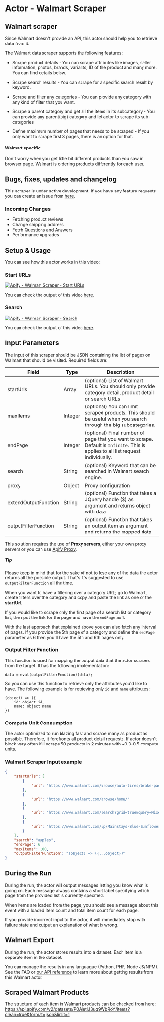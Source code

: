 # Actor - Walmart Scraper

## Walmart scraper

Since Walmart doesn't provide an API, this actor should help you to retrieve data from it.

The Walmart data scraper supports the following features:

-   Scrape product details - You can scrape attributes like images, seller information, photos, brands, variants, ID of the product and many more. You can find details below.

-   Scrape search results - You can scrape for a specific search result by keyword.

-   Scrape and filter any categories - You can provide any category with any kind of filter that you want.

-   Scrape a parent category and get all the items in its subcategory - You can provide any parent(big) category and let actor to scrape its sub-categories

-   Define maximum number of pages that needs to be scraped - If you only want to scrape first 3 pages, there is an option for that.

#### Walmart specific

Don't worry when you get little bit different products than you saw in browser page. Walmart is ordering products differently for each user.

## Bugs, fixes, updates and changelog

This scraper is under active development. If you have any feature requests you can create an issue from [here](https://github.com/epctex/walmart-scraper/issues).

### Incoming Changes

-   Fetching product reviews
-   Change shipping address
-   Fetch Questions and Answers
-   Performance upgrades

## Setup & Usage

You can see how this actor works in this video:

### Start URLs

[![Apify - Walmart Scraper - Start URLs](https://img.youtube.com/vi/F6vEx29zPsI/0.jpg)](https://www.youtube.com/watch?v=F6vEx29zPsI)

You can check the output of this video [here](https://api.apify.com/v2/datasets/7L16ONL5ezWnZntlB/items?clean=true&format=json).

### Search

[![Apify - Walmart Scraper - Search](https://img.youtube.com/vi/Qnz6CNdJP1c/0.jpg)](https://www.youtube.com/watch?v=Qnz6CNdJP1c)

You can check the output of this video [here](https://api.apify.com/v2/datasets/5zXILe6UpYc0GdCSB/items?clean=true&format=json).

## Input Parameters

The input of this scraper should be JSON containing the list of pages on Walmart that should be visited. Required fields are:

| Field                | Type    | Description                                                                                                                       |
| -------------------- | ------- | --------------------------------------------------------------------------------------------------------------------------------- |
| startUrls            | Array   | (optional) List of Walmart URLs. You should only provide category detail, product detail or search URLs                           |
| maxItems             | Integer | (optional) You can limit scraped products. This should be useful when you search through the big subcategories.                   |
| endPage              | Integer | (optional) Final number of page that you want to scrape. Default is `Infinite`. This is applies to all list request individually. |
| search               | String  | (optional) Keyword that can be searched in Walmart search engine.                                                                 |
| proxy                | Object  | Proxy configuration                                                                                                               |
| extendOutputFunction | String  | (optional) Function that takes a JQuery handle ($) as argument and returns object with data                                       |
| outputFilterFunction | String  | (optional) Function that takes an output item as argument and returns the mapped data                                             |

This solution requires the use of **Proxy servers**, either your own proxy servers or you can use <a href="https://www.apify.com/docs/proxy">Apify Proxy</a>.

##### Tip

Please keep in mind that for the sake of not to lose any of the data the actor returns all the possible output. That's it's suggested to use `outputFilterFunction` all the time.

When you want to have a filtering over a category URL; go to Walmart, create filters over the category and copy and paste the link as one of the **startUrl**.

If you would like to scrape only the first page of a search list or category list, then put the link for the page and have the `endPage` as 1.

With the last approach that explained above you can also fetch any interval of pages. If you provide the 5th page of a category and define the `endPage` parameter as 6 then you'll have the 5th and 6th pages only.


### Output Filter Function
This function is used for mapping the output data that the actor scrapes from the target. It has the following implementation:

```
data = eval(outputFilterFunction)(data);
```

So you can use this function to retrieve only the attributes you'd like to have. The following example is for retrieving only `id` and `name` attributes:

```
(object) => ({
    id: object.id,
    name: object.name
})
```

### Compute Unit Consumption

The actor optimized to run blazing fast and scrape many as product as possible. Therefore, it forefronts all product detail requests. If actor doesn't block very often it'll scrape 50 products in 2 minutes with ~0.3-0.5 compute units.

### Walmart Scraper Input example

```json
{
    "startUrls": [
        {
            "url": "https://www.walmart.com/browse/auto-tires/brake-pads/91083_1074765_9038935_4582920"
        },
        {
            "url": "https://www.walmart.com/browse/home/"
        },
        {
            "url": "https://www.walmart.com/search?grid=true&query=Mixed+Bouquets"
        },
        {
            "url": "https://www.walmart.com/ip/Mainstays-Blue-Sunflower-Mix-Bouquet/155345382"
        }
    ],
    "search": "apples",
    "endPage": 6,
    "maxItems": 100,
    "outputFilterFunction": "(object) => ({...object})"
}
```

## During the Run

During the run, the actor will output messages letting you know what is going on. Each message always contains a short label specifying which page from the provided list is currently specified.

When items are loaded from the page, you should see a message about this event with a loaded item count and total item count for each page.

If you provide incorrect input to the actor, it will immediately stop with failure state and output an explanation of what is wrong.

## Walmart Export

During the run, the actor stores results into a dataset. Each item is a separate item in the dataset.

You can manage the results in any languague (Python, PHP, Node JS/NPM). See the FAQ or <a href="https://www.apify.com/docs/api" target="blank">our API reference</a> to learn more about getting results from this Walmart actor.

## Scraped Walmart Products

The structure of each item in Walmart products can be checked from here: https://api.apify.com/v2/datasets/P0AletlJ3uq9WbRoY/items?clean=true&format=json&limit=1
